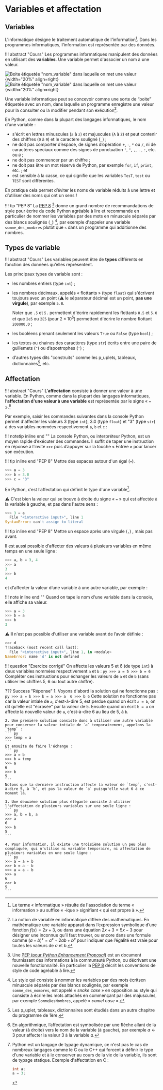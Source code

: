 # Variables et affectation

## Variables
L'informatique désigne le traitement automatique de l'information[^1.1]. Dans les programmes informatiques, l'information est représentée par des données.

[^1.1]: Le terme « informatique » résulte de l'association du terme « information » au suffixe « -ique » signifiant « qui est propre à ».

!!! abstract "Cours" 
    Les programmes informatiques manipulent des données en utilisant des **variables**. Une variable permet d'associer un nom à une valeur.


![Boite étiquetée "nom_variable" dans laquelle on met une valeur](assets/1-variables-boite-light-mode.png#only-light){width="20%" align=right}
![Boite étiquetée "nom_variable" dans laquelle on met une valeur](assets/1-variables-boite-dark-mode.png#only-dark){width="20%" align=right}

Une variable informatique peut se concevoir comme une sorte de “boite” étiquetée avec un nom, dans laquelle un programme enregistre une valeur pour la consulter ou la modifier pendant son exécution[^1.2].

[^1.2]:
    La notion de variable en informatique diffère des mathématiques. En mathématique une variable apparait dans l’expression symbolique d’une fonction $f(x)=2x+3$, ou dans une équation $2x+3=5x-3$ pour désigner une inconnue qu’il faut trouver, ou encore dans  une formule comme $(a+b)² =a²+2ab+b²$ pour indiquer que l’égalité est vraie pour toutes les valeurs de $a$ et $b$.

En Python, comme dans la plupart des langages informatiques, le nom d’une variable :

- s'écrit en lettres minuscules (```a``` à ```z```) et majuscules (```A``` à ```Z```) et peut contenir des chiffres (```0``` à ```9```) et le caractère souligné (```_```) ;
- ne doit pas comporter d’espace, de signes d’opération ```+```, ```-```, ```*``` ou ```/```, ni de caractères spéciaux comme des signes de ponctuation `'`, `"`, `,`, `.` , `:`, etc. ou `@` ;
- ne doit pas commencer par un chiffre ;
- ne doit pas être un mot réservé de Python, par exemple ```for```, ```if```, ```print```, etc. ; et
- est sensible à la casse, ce qui signifie que les variables ```TesT```, ```test``` ou ```TEST``` sont différentes.

En pratique cela permet d’éviter les noms de variable réduits à une lettre et d’utiliser des noms qui ont un sens ! 

!!! tip "PEP 8" 
    La [PEP 8](https://peps.python.org/pep-0008/) [^1.3] donne un grand nombre de recommandations de style pour écrire du code Python agréable à lire et recommande en particulier de nommer les variables par des mots en minuscule séparés par des blancs soulignés  (```_```) [^1.4], par exemple d'appeler une variable `somme_des_nombres` plutôt que `s` dans un programme qui additionne des nombres.



[^1.3]:
    Une [PEP (pour *Python Enhancement Proposal*)](https://www.python.org/dev/peps/#introduction) est un document fournissant des informations à la communauté Python, ou décrivant une nouvelle fonctionnalité. En particulier la [PEP 8](https://peps.python.org/pep-0008/) décrit les conventions de style de code agréable à lire.

[^1.4]: 
    Le style qui consiste à nommer les variables par des mots écritsen minuscule séparés par des blancs soulignés, par exemple `somme_des_nombres`, est appelé  « *snake case* » en opposition au style qui consiste à écrire les mots attachés en commençant par des majuscules, par exemple ```SommeDesNombres```, appelé « *camel case* ».

## Types de variable

!!! abstract "Cours" 
    Les variables peuvent être de **types** différents en fonction des données qu’elles représentent.

Les principaux types de variable sont :

-   les nombres entiers (type ```int```) ;
-   les nombres décimaux, appelés « flottants » (type ```float```) qui s'écrivent toujours avec un point (:warning: le séparateur décimal est un point, **pas une virgule**), par exemple `5.0`.

    Noter que `.5` et `5.` permettent d'écrire rapidement les flottants `0.5` et `5.0` et que `2e5` ou `2E5` (pour $2 \times 10^5$) permettent d'écrire le nombre flottant `200000.0` ;

-   les booléens prenant seulement les valeurs `True` ou `False` (type ```bool```) ;
-   les textes ou chaines des caractères (type ```str```) écrits entre une paire de guillemets (```"```) ou d’apostrophes (```'```) ;
-   d'autres types dits "construits" comme les p_uplets, tableaux, dictionnaires[^1.5], etc.

[^1.5]: Les p_uplet, tableaux, dictionnaires sont étudiés dans un autre chapitre du programme de 1ère.

##	Affectation

!!! abstract "Cours" 
    L'**affectation** consiste à donner une valeur à une variable. En Python, comme dans la plupart des langages informatiques, l’**affectation d'une valeur à une variable** est représentée par le signe « `=` ».[^1.6]

[^1.6]: En algorithmique, l’affectation est symbolisée par une flèche allant de la valeur (à droite) vers le nom de la variable (à gauche), par exemple $a←3$ pour affecter  la valeur $3$ à la variable $a$.

Par exemple, saisir les commandes suivantes dans la console Python permet d'affecter les valeurs 3 (type `int`), 3.0 (type `float`) et "3" (type `str`) à des variables nommées respectivement `a`, `b` et `c`  :

!!! notetip inline end "" 
    La console Python, ou interpréteur Python, est un moyen rapide d’exécuter des commandes. Il suffit de taper une instruction en réponse à l’invite `>>>` puis d’appuyer sur la touche « Entrée » pour lancer son exécution.

!!! tip inline end "PEP 8" 
    Mettre des espaces autour d'un égal (`=`).

``` py 
>>> a = 3
>>> b = 3.0
>>> c = "3"
```

En Python, c’est l’affectation qui définit le type d'une variable[^1.7].

[^1.7]: 
    Python est un langage de typage dynamique, ce n'est pas le cas de nombreux langages comme le C  ou le C++ qui forcent à définir le type d'une variable et à le conserver au cours de la vie de la variable, ils sont de typage statique. 
    Exemple d'affectation en C :  
    ```C
    int a;
    a = 3; 
    ```



:warning:  C'est bien la valeur qui se trouve à droite du signe « `=` » qui est affectée à la variable à gauche, et pas dans l'autre sens :
``` py 
>>> 3 = a
  File "<interactive input>", line 1
SyntaxError: can't assign to literal
```

!!! tip inline end "PEP 8" 
    Mettre un espace après une virgule (`,`) , mais pas avant.

Il est aussi possible d'affecter des valeurs à plusieurs variables en même temps en une seule ligne :
``` py 
>>> a, b = 3, 4
>>> a
3
>>> b
4
```

et d'affecter la valeur d’une variable à une autre variable, par exemple :

!!! note inline end "" 
	Quand on tape le nom d'une variable dans la console, elle affiche sa valeur.

``` py 
>>> a = 3
>>> b = a
>>> b
3
```


:warning: Il n'est pas possible d'utiliser une variable avant de l’avoir définie :
``` py 
>>> d
Traceback (most recent call last):
  File "<interactive input>", line 1, in <module>
NameError: name 'd' is not defined
```

!!! question "Exercice corrigé" 
	On affecte les valeurs 5 et 6 (de type `int`)  à deux variables nommées respectivement `a` et `b` :
    ``` py
    >>> a = 5
    >>> b = 6
    ```
    Compléter ces instructions pour échanger les valeurs de `a` et de `b` (sans utiliser les chiffres 5, 6 ou tout autre chiffre).
    

??? Success "Réponse"
    1. Voyons d'abord la solution qui ne fonctionne pas :
    ``` py
    >>> a = b
    >>> b = a
    >>> a 
    6
    >>> b
    6
    ```
    Cette solution ne fonctionne pas car la valeur intiale de `a`, c'est-à-dire 5, est perdue quand on écrit `a = b`, on dit qu'elle est "écrasée" par la valeur de `b`. Ensuite quand on écrit `b = a` on affecte la nouvelle valeur de `a`, c'est-à-dire 6 au lieu de 5, à `b`.

    2. Une première solution consiste donc à utiliser une autre variable pour conserver la valeur intiale de `a` temporairement, appelons la `temp` :
    ``` py
    >>> temp = a
    ```
    Et ensuite de faire l'échange : 
    ``` py
    >>> a = b
    >>> b = temp
    >>> a
    6
    >>> b
    5
    ```
    Notons que la dernière instruction affecte la valeur de `temp`, c'est-à-dire 5, à `b`, et pas la valeur de `a` puisqu'elle vaut 6 à ce moment là.

    3. Une deuxième solution plus élégante consiste à utiliser l'affectation de plusieurs variables sur une seule ligne :
    ``` py
    >>> a, b = b, a
    >>> a
    6
    >>> b
    5
    ```

    4. Pour information, il existe une troisième solution un peu plus compliquée, qui n'utilise ni variable temporaire, ni affectation de plusieurs variables en une seule ligne :
    ``` py
    >>> a = a + b
    >>> b = a - b
    >>> a = a - b
    >>> a
    6
    >>> b
    5
    ```

